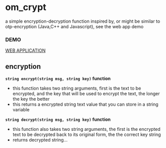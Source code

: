 # om_crypt
a simple encryption-decryption function inspired by, or might be similar to otp-encryption (Java,C++ and Javascript), see the web app demo 

### DEMO

[WEB APPLICATION](https://omcrypt.herokuapp.com/)

## encryption

**`string encrypt(string msg, string key)` function**
  - this function takes two string arguments, first is the text to be encrypted, and the key that will be used to encrypt the text, the longer the key the better
  - this returns a encrypted string text value that you can store in a string variable
  
**`string decrypt(string msg, string key)` function**
  - this function also takes two string arguments, the first is the encrypted text to be decrypted back to its original form, the the correct key string
  - returns decrypted string...
  
